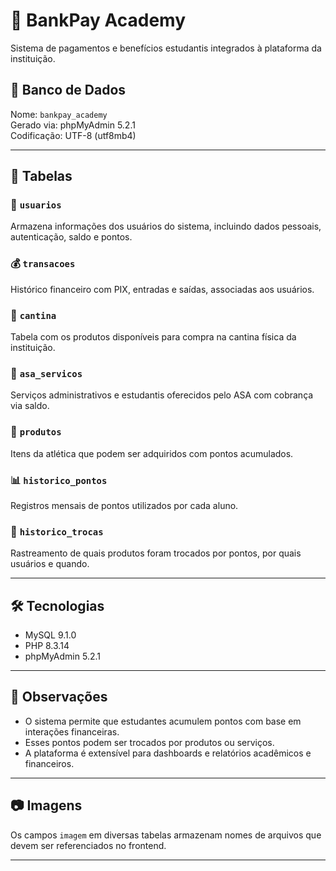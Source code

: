 # 🏦 BankPay Academy

Sistema de pagamentos e benefícios estudantis integrados à plataforma da instituição.

## 📁 Banco de Dados

Nome: `bankpay_academy`  
Gerado via: phpMyAdmin 5.2.1  
Codificação: UTF-8 (utf8mb4)

---

## 📄 Tabelas

### 🔐 `usuarios`
Armazena informações dos usuários do sistema, incluindo dados pessoais, autenticação, saldo e pontos.

### 💰 `transacoes`
Histórico financeiro com PIX, entradas e saídas, associadas aos usuários.

### 🥪 `cantina`
Tabela com os produtos disponíveis para compra na cantina física da instituição.

### 🧾 `asa_servicos`
Serviços administrativos e estudantis oferecidos pelo ASA com cobrança via saldo.

### 🎁 `produtos`
Itens da atlética que podem ser adquiridos com pontos acumulados.

### 📊 `historico_pontos`
Registros mensais de pontos utilizados por cada aluno.

### 🔄 `historico_trocas`
Rastreamento de quais produtos foram trocados por pontos, por quais usuários e quando.

---

## 🛠️ Tecnologias

- MySQL 9.1.0
- PHP 8.3.14
- phpMyAdmin 5.2.1

---

## 🧠 Observações

- O sistema permite que estudantes acumulem pontos com base em interações financeiras.
- Esses pontos podem ser trocados por produtos ou serviços.
- A plataforma é extensível para dashboards e relatórios acadêmicos e financeiros.

---

## 📷 Imagens

Os campos `imagem` em diversas tabelas armazenam nomes de arquivos que devem ser referenciados no frontend.

---



